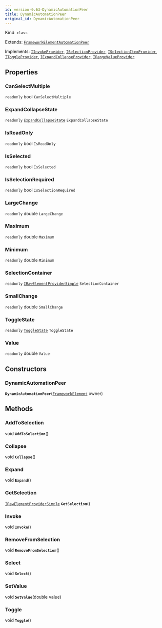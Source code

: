 ```yaml
---
id: version-0.63-DynamicAutomationPeer
title: DynamicAutomationPeer
original_id: DynamicAutomationPeer
---
```


Kind: `class`

Extends: [`FrameworkElementAutomationPeer`](https://docs.microsoft.com/uwp/api/Windows.UI.Xaml.Automation.Peers.FrameworkElementAutomationPeer)

Implements: [`IInvokeProvider`](https://docs.microsoft.com/uwp/api/Windows.UI.Xaml.Automation.Provider.IInvokeProvider), [`ISelectionProvider`](https://docs.microsoft.com/uwp/api/Windows.UI.Xaml.Automation.Provider.ISelectionProvider), [`ISelectionItemProvider`](https://docs.microsoft.com/uwp/api/Windows.UI.Xaml.Automation.Provider.ISelectionItemProvider), [`IToggleProvider`](https://docs.microsoft.com/uwp/api/Windows.UI.Xaml.Automation.Provider.IToggleProvider), [`IExpandCollapseProvider`](https://docs.microsoft.com/uwp/api/Windows.UI.Xaml.Automation.Provider.IExpandCollapseProvider), [`IRangeValueProvider`](https://docs.microsoft.com/uwp/api/Windows.UI.Xaml.Automation.Provider.IRangeValueProvider)

## Properties
### CanSelectMultiple
`readonly`  bool `CanSelectMultiple`

### ExpandCollapseState
`readonly`  [`ExpandCollapseState`](https://docs.microsoft.com/uwp/api/Windows.UI.Xaml.Automation.ExpandCollapseState) `ExpandCollapseState`

### IsReadOnly
`readonly`  bool `IsReadOnly`

### IsSelected
`readonly`  bool `IsSelected`

### IsSelectionRequired
`readonly`  bool `IsSelectionRequired`

### LargeChange
`readonly`  double `LargeChange`

### Maximum
`readonly`  double `Maximum`

### Minimum
`readonly`  double `Minimum`

### SelectionContainer
`readonly`  [`IRawElementProviderSimple`](https://docs.microsoft.com/uwp/api/Windows.UI.Xaml.Automation.Provider.IRawElementProviderSimple) `SelectionContainer`

### SmallChange
`readonly`  double `SmallChange`

### ToggleState
`readonly`  [`ToggleState`](https://docs.microsoft.com/uwp/api/Windows.UI.Xaml.Automation.ToggleState) `ToggleState`

### Value
`readonly`  double `Value`


## Constructors
### DynamicAutomationPeer
 **`DynamicAutomationPeer`**([`FrameworkElement`](https://docs.microsoft.com/uwp/api/Windows.UI.Xaml.FrameworkElement) owner)




## Methods
### AddToSelection
void **`AddToSelection`**()



### Collapse
void **`Collapse`**()



### Expand
void **`Expand`**()



### GetSelection
[`IRawElementProviderSimple`](https://docs.microsoft.com/uwp/api/Windows.UI.Xaml.Automation.Provider.IRawElementProviderSimple) **`GetSelection`**()



### Invoke
void **`Invoke`**()



### RemoveFromSelection
void **`RemoveFromSelection`**()



### Select
void **`Select`**()



### SetValue
void **`SetValue`**(double value)



### Toggle
void **`Toggle`**()




